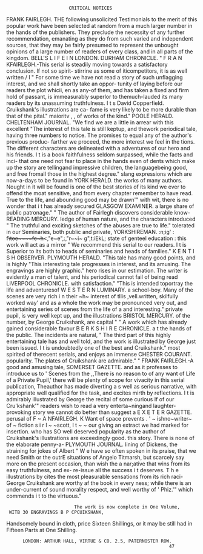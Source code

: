                            CRITICAL NOTICES

  FRANK FAIRLEGH.
     THE following unsolicited Testimonials to the merit of this popular work
have been selected at random from a much larger number in the hands of the
publishers.   They preclude the necessity of any further recommendation,
emanating as they do from such varied and independent sources, that they may
be fairly presumed to represent the unbought opinions of a large number of
readers of every class, and in all parts of the kingdom.
              BELL'S L I F E I N LONDON.                                                 DURHAM CHRONICLE.
   " F R A N KFAIRLEGH.-This serial is steadily moving
 towards a satisfactory conclusion. If not so spirit-
stirrine as some of iticompetitors, it is as well written
                                                                    /
                                                                    I
                                                                           " For some time we have not read a story of such
                                                                         unflagging interest, and we shall shortly take an oppor-
                                                                         tunity of laying before our readers the plot whicii, en
as any-of them, and has taken a fixed and firm hold of                  passant, is immeasurably superlor to themuch-lauded
its many readers by its unassuming truthfulness. I t s                   David Copperfield. Cruikshank's illustrations are ca-
fame is very likely to be more durable than that of the                 pital."
maioritv
   , , of works of the kind."                                                              POOLE HERALD.
              CHELTENHAM JOURNAL.                                          "We find we are a little in arrear with this excellent
   "The interest of this tale is still keptup, and thework              periodical tale, having three numbers to notice. The
promises to equal any of the author's previous produc-                  farther we proceed, the more interest we feel in the
tions. The different characters are delineated with a                   adventures of our hero and his friends. I t is a book
faithfulness seldom surpassed, while the facts and inci-                that one need not fear to place in the hands even of
dents which make up the story are tellingand impressive                 children, the languagebeing good, and free fromall those
in the highest degree."                                                 slang expressions which are now-a-days to be found in
                   YORK HERALD.                                         the works of many authors. Nought in it will be found
           is one of the best stories of its kind we ever               to offend the moat sensitive, and from every chapter
remember to have read. True to the life, and abounding                          good       may be drawn'"
with wit, there is no wonder that i t has already secured                                GLASGOW EXAMINER.
a large share of public patronage."                                        " The author of Fairlegh discovers considerable know-
                READING MERCURY.                                        ledge of human nature, and the characters introduced
   " The truthful and exciting sketches of the abuses                   are true to life."
tolerated in our Seminaries, both public and private,                                      YORKSHIREMAN.
:n;ig' : f~~\toe~~~~fc~h~~&lt;,"e~e",:,"r~~i~      g",t:iEkL;
state of genteel education : this work will act as a mirror
                                                                           " We recommend this serial to our readers. I t is
                                                                        Superior to its
both to heads of seminaries and heads of families."                                     K E N T I S H OBSERVER.
                 PLYMOUTH HERALD.                                          "This tale has many good points, and is highly
   "This interesting tale progresses in interest, and its               amusing. The engravings are highly graphic."
hero rises in our estimation. The writer is evidently a
man of talent, and his periodical cannot fail of being read                           LIVERPOOL CHRONICLE.
with satisfaction."                                                        "This is intended toportray the life and adventuresof
                W E S T E R N LUMINARY.                                 a school-boy. Many of the scenes are very rich i n their
     ~h~ interest of tllis ,vell.written, skilfully worked              way' and as a whole the work may be pronounced very
out, and entertaining series of scenes from the life of a                       and interesting."
private pupil, is very well kept up, and the illustrations                                BRISTOL MERCURY.
of the number, by George Cruikshank, are capital "                         " A work which has already gained considerable favour
              B E R K S H I R E CHRONICLE.                              a t the hands of the public. The incidents are natural,
   " The third part of this highly entertaining tale has                and well told, and the work is illustrated by George
just been issued. I t is undoubtedly one of the best and                Cruikshank."
most spirited of therecent serials, and enjoys an immense                                CHESTER COURANT.
popularity. The plates of Cruikshank are admirable."
                                                                           " FRANK FAIRLEGH.-A            good and amusing tale,
                SOMERSET GAZETTE.                                       and as it professes to introduce us to ' Scenes from the
   ,,There is no reason to                 of any want of               Life of a Private Pupil,' there will be plenty of scope for
vivacity in this serial publication, Theauthor has made                 diverting a s well as serious narrative, with appropriate
         well qualified for the task, and excites mirth by              reflections.   I t is admirably illustrated by George
the recital of some curious                   If           of our       Cru'kshank'"
 readers wish to read a very enterta~ningand laughter-
provoking story we cannot do better than suggest a                                        E X E T E R GAZETTE.
perusal of F ~ A NFAIRLEGH.
                       K            Want of space prevents                 . ' ~ ishno~writer~ of ~ fiction      s i r l ~ ~scott,
                                                                                                                                l t   ~   ~
our giving an extract we had marked for insertion.                      who has SO well deserved popularity as the author of
Cruikshank's illustrations are exceedingly good.                        this story. There is none of the elaborate penny-a-
                PLYMOUTH JOURNAL.                                       lining of Dickens, the straining for jokes of Albert
   " W e have so often spoken in its praise, that we need               Smith or the outrE situations of Angelo Titmarsh, but
scarcely say more on the present occasion, than wish the                a nar;ative that wins from its easy truthfulness, and ex-
re-issue all the success i t deserves. T h e illustrations by           cites the most pleasurable sensations from its rich raci-
 George Cruikshank are worthy af the book in every                      ness; while there is an under-current of sound morality
respect, and well worthy of ' Phiz.'"                                   which commends i t to the virtuous."


                             The work is now complete in One Volume,
     WITB 30 ENGRAVINGS B P CPCUIKSHANK,
Handsomely bound in cloth, price Sixteen Shillings, or it may be still had in
                     Fifteen Parts at One Shilling.

          LONDON: ARTHUR HALL, VIRTUE & CO. 2.5, PATERNOSTER ROW.
                                                                47

